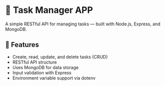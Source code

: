 # 📝 Task Manager APP

A simple RESTful API for managing tasks — built with Node.js, Express, and MongoDB.

## 🚀 Features

- Create, read, update, and delete tasks (CRUD)
- RESTful API structure
- Uses MongoDB for data storage
- Input validation with Express
- Environment variable support via dotenv
